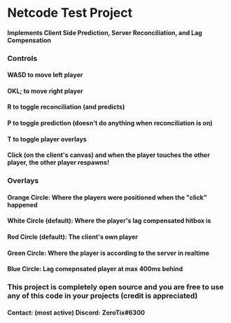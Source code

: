 # Netcode Test Project
#### Implements Client Side Prediction, Server Reconciliation, and Lag Compensation
### Controls
#### WASD to move left player
#### OKL; to move right player
#### R to toggle reconciliation (and predicts)
#### P to toggle prediction (doesn't do anything when reconciliation is on)
#### T to toggle player overlays
#### Click (on the client's canvas) and when the player touches the other player, the other player respawns!
### Overlays
#### Orange Circle: Where the players were positioned when the "click" happened
#### White Circle (default): Where the player's lag compensated hitbox is
#### Red Circle (default): The client's own player
#### Green Circle: Where the player is according to the server in realtime
#### Blue Circle: Lag comepnsated player at max 400ms behind
### This project is completely open source and you are free to use any of this code in your projects (credit is appreciated)
#### Contact:  (most active) Discord: ZeroTix#6300